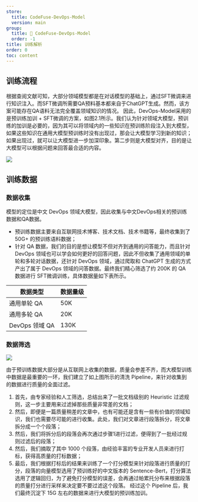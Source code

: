 ```yaml
---
store:
  title: CodeFuse-DevOps-Model
  version: main
group:
  title: 🌱 CodeFuse-DevOps-Model
  order: -1
title: 训练解析
order: 0
toc: content
---
```


## 训练流程
根据查阅文献可知，大部分领域模型都是在对话模型的基础上，通过SFT微调来进行知识注入。而SFT微调所需要QA预料基本都来自于ChatGPT生成。然而，该方案可能存在QA语料无法完全覆盖领域知识的情况。
因此，DevOps-Model采用的是预训练加训 + SFT微调的方案，如图2.1所示。我们认为针对领域大模型，预训练的加训是必要的，因为其可以将领域内的一些知识在预训练阶段注入到大模型，如果这些知识在通用大模型预训练时没有出现过，那会让大模型学习到新的知识；如果出现过，就可以让大模型进一步加深印象。第二步则是大模型对齐，目的是让大模型可以根据问题来回答最合适的内容。

![](https://mdn.alipayobjects.com/huamei_bvbxju/afts/img/A*66DWSbAXqRAAAAAAAAAAAAAADlHYAQ/original)

## 训练数据
### 数据收集
模型的定位是中文 DevOps 领域大模型，因此收集与中文DevOps相关的预训练数据和QA数据。
- 预训练数据主要来自互联网技术博客、技术文档、技术书籍等，最终收集到了 50G+ 的预训练语料数据；
- 针对 QA 数据，我们的目的是想让模型不但对齐到通用的问答能力，而且针对 DevOps 领域也可以学会如何更好的回答问题，因此不但收集了通用领域的单轮和多轮对话数据，还针对 DevOps 领域，通过爬取和 ChatGPT 生成的方式产出了属于 DevOps 领域的问答数据。最终我们精心筛选了约 200K 的 QA 数据进行 SFT微调训练，具体数据量如下表所示。

|数据类型	|数据量级|
| --	| - |
|通用单轮 QA|	50K|
|通用多轮 QA|	20K|
|DevOps 领域 QA|	130K|

### 数据筛选
![](https://mdn.alipayobjects.com/huamei_bvbxju/afts/img/A*jKlFTp3GWg8AAAAAAAAAAAAADlHYAQ/original)

由于预训练数据大部分是从互联网上收集的数据，质量会参差不齐，而大模型训练中数据是最重要的一环，我们建立了如上图所示的清洗 Pipeline，来针对收集到的数据进行质量的全面过滤。
1. 首先，由专家经验和人工筛选，总结出来了一批文档级别的 Heuristic 过滤规则，这一步主要用来过滤掉那些质量非常差的文档；
2. 然后，即便是一篇质量稍差的文章中，也有可能还是含有一些有价值的领域知识，我们也需要尽可能的进行收集。此处，我们对文章进行段落拆分，将文章拆分成一个个段落；
3. 然后，我们将拆分后的段落会再次通过步骤1进行过滤，便得到了一批经过规则过滤后的段落；
4. 然后，我们摘取了其中 1000 个段落，由经验丰富的专业开发人员来进行打标，获得高质量的打标数据；
5. 最后，我们根据打标后的结果来训练了一个打分模型来针对段落进行质量的打分，段落的向量模型选用了预训练好的中文版本的 Sentence-Bert，打分算法选用了逻辑回归，为了避免打分模型的误差，会再通过帕累托分布来根据段落的质量打分进行采样来决定要不要过滤这个段落。
经过这个 Pipeline 后，我们最终沉淀下 15G 左右的数据来进行大模型的预训练加训。
